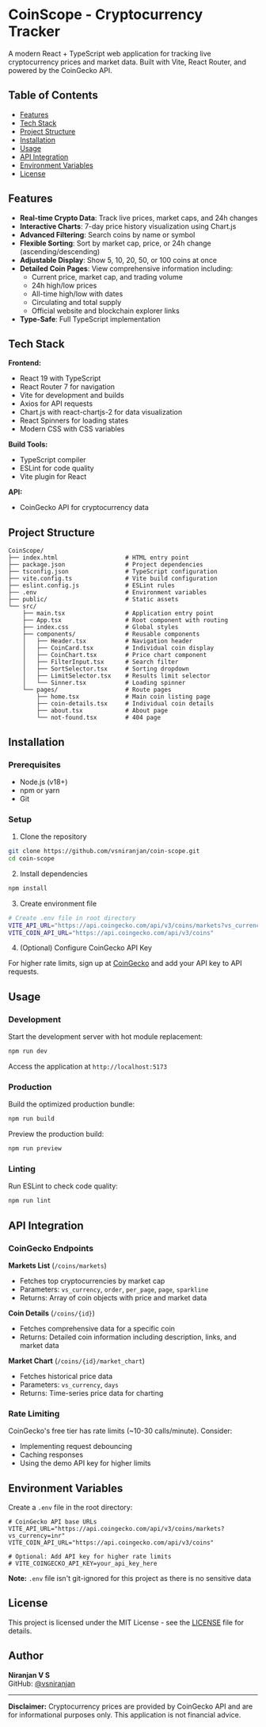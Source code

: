 # CoinScope - Cryptocurrency Tracker

A modern React + TypeScript web application for tracking live cryptocurrency prices and market data. Built with Vite, React Router, and powered by the CoinGecko API.

## Table of Contents

- [Features](#features)
- [Tech Stack](#tech-stack)
- [Project Structure](#project-structure)
- [Installation](#installation)
- [Usage](#usage)
- [API Integration](#api-integration)
- [Environment Variables](#environment-variables)
- [License](#license)

## Features

- **Real-time Crypto Data**: Track live prices, market caps, and 24h changes
- **Interactive Charts**: 7-day price history visualization using Chart.js
- **Advanced Filtering**: Search coins by name or symbol
- **Flexible Sorting**: Sort by market cap, price, or 24h change (ascending/descending)
- **Adjustable Display**: Show 5, 10, 20, 50, or 100 coins at once
- **Detailed Coin Pages**: View comprehensive information including:
  - Current price, market cap, and trading volume
  - 24h high/low prices
  - All-time high/low with dates
  - Circulating and total supply
  - Official website and blockchain explorer links
- **Type-Safe**: Full TypeScript implementation

## Tech Stack

**Frontend:**

- React 19 with TypeScript
- React Router 7 for navigation
- Vite for development and builds
- Axios for API requests
- Chart.js with react-chartjs-2 for data visualization
- React Spinners for loading states
- Modern CSS with CSS variables

**Build Tools:**

- TypeScript compiler
- ESLint for code quality
- Vite plugin for React

**API:**

- CoinGecko API for cryptocurrency data

## Project Structure

```
CoinScope/
├── index.html                   # HTML entry point
├── package.json                 # Project dependencies
├── tsconfig.json                # TypeScript configuration
├── vite.config.ts               # Vite build configuration
├── eslint.config.js             # ESLint rules
├── .env                         # Environment variables
├── public/                      # Static assets
└── src/
    ├── main.tsx                 # Application entry point
    ├── App.tsx                  # Root component with routing
    ├── index.css                # Global styles
    ├── components/              # Reusable components
    │   ├── Header.tsx           # Navigation header
    │   ├── CoinCard.tsx         # Individual coin display
    │   ├── CoinChart.tsx        # Price chart component
    │   ├── FilterInput.tsx      # Search filter
    │   ├── SortSelector.tsx     # Sorting dropdown
    │   ├── LimitSelector.tsx    # Results limit selector
    │   └── Sinner.tsx           # Loading spinner
    └── pages/                   # Route pages
        ├── home.tsx             # Main coin listing page
        ├── coin-details.tsx     # Individual coin details
        ├── about.tsx            # About page
        └── not-found.tsx        # 404 page
```

## Installation

### Prerequisites

- Node.js (v18+)
- npm or yarn
- Git

### Setup

1. Clone the repository

```bash
git clone https://github.com/vsniranjan/coin-scope.git
cd coin-scope
```

2. Install dependencies

```bash
npm install
```

3. Create environment file

```bash
# Create .env file in root directory
VITE_API_URL="https://api.coingecko.com/api/v3/coins/markets?vs_currency=inr"
VITE_COIN_API_URL="https://api.coingecko.com/api/v3/coins"
```

4. (Optional) Configure CoinGecko API Key

For higher rate limits, sign up at [CoinGecko](https://www.coingecko.com/en/api) and add your API key to API requests.

## Usage

### Development

Start the development server with hot module replacement:

```bash
npm run dev
```

Access the application at `http://localhost:5173`

### Production

Build the optimized production bundle:

```bash
npm run build
```

Preview the production build:

```bash
npm run preview
```

### Linting

Run ESLint to check code quality:

```bash
npm run lint
```

## API Integration

### CoinGecko Endpoints

**Markets List** (`/coins/markets`)

- Fetches top cryptocurrencies by market cap
- Parameters: `vs_currency`, `order`, `per_page`, `page`, `sparkline`
- Returns: Array of coin objects with price and market data

**Coin Details** (`/coins/{id}`)

- Fetches comprehensive data for a specific coin
- Returns: Detailed coin information including description, links, and market data

**Market Chart** (`/coins/{id}/market_chart`)

- Fetches historical price data
- Parameters: `vs_currency`, `days`
- Returns: Time-series price data for charting

### Rate Limiting

CoinGecko's free tier has rate limits (~10-30 calls/minute). Consider:

- Implementing request debouncing
- Caching responses
- Using the demo API key for higher limits

## Environment Variables

Create a `.env` file in the root directory:

```env
# CoinGecko API base URLs
VITE_API_URL="https://api.coingecko.com/api/v3/coins/markets?vs_currency=inr"
VITE_COIN_API_URL="https://api.coingecko.com/api/v3/coins"

# Optional: Add API key for higher rate limits
# VITE_COINGECKO_API_KEY=your_api_key_here
```

**Note:** `.env` file isn't git-ignored for this project as there is no sensitive data

## License

This project is licensed under the MIT License - see the [LICENSE](LICENSE) file for details.

## Author

**Niranjan V S**  
GitHub: [@vsniranjan](https://github.com/vsniranjan)

---

**Disclaimer:** Cryptocurrency prices are provided by CoinGecko API and are for informational purposes only. This application is not financial advice.
